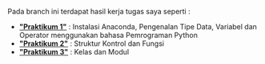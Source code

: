 
Pada branch ini terdapat hasil kerja tugas saya seperti :

 - [**"Praktikum 1"**](https://github.com/yolandapasaribu/19104057-Yolanda_Al_Hidayah_Pemrograman_GUI/tree/Praktikum-1) : Instalasi Anaconda, Pengenalan Tipe Data, Variabel dan Operator menggunakan bahasa Pemrograman Python
 - [**"Praktikum 2"**](https://github.com/yolandapasaribu/19104057-Yolanda_Al_Hidayah_Pemrograman_GUI/tree/Praktikum-2) : Struktur Kontrol dan Fungsi 
 - [**"Praktikum 3"**](https://github.com/yolandapasaribu/19104057-Yolanda_Al_Hidayah_Pemrograman_GUI/tree/Praktikum-3) : Kelas dan Modul

